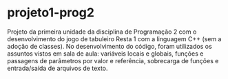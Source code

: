 # projeto1-prog2
Projeto da primeira unidade da disciplina de Programação 2 com o desenvolvimento do jogo de tabuleiro Resta 1 com a linguagem C++ (sem a adoção de classes). 
No desenvolvimento do código, foram utilizados os assuntos vistos em sala de aula: variáveis locais e globais, funções e passagens de parâmetros por valor e referência, sobrecarga de funções e entrada/saída de arquivos de texto. 
